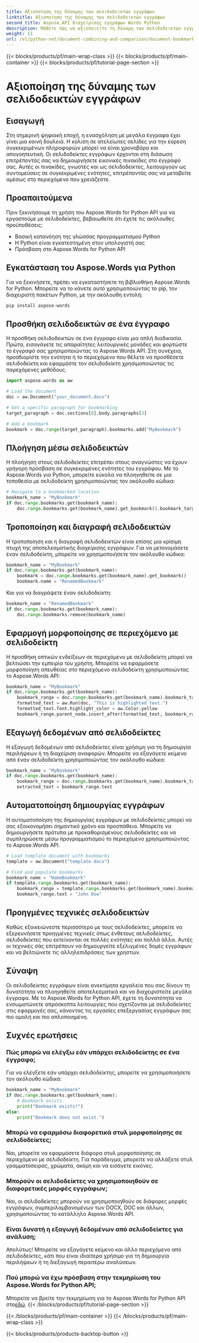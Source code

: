 ```yaml
---
title: Αξιοποίηση της δύναμης των σελιδοδεικτών εγγράφων
linktitle: Αξιοποίηση της δύναμης των σελιδοδεικτών εγγράφων
second_title: Aspose.API διαχείρισης εγγράφων Words Python
description: Μάθετε πώς να αξιοποιείτε τη δύναμη των σελιδοδεικτών εγγράφων χρησιμοποιώντας το Aspose.Words για Python. Δημιουργήστε, διαχειριστείτε και περιηγηθείτε στους σελιδοδείκτες με οδηγούς βήμα προς βήμα και παραδείγματα κώδικα.
weight: 11
url: /el/python-net/document-combining-and-comparison/document-bookmarks/
---
```


{{< blocks/products/pf/main-wrap-class >}}
{{< blocks/products/pf/main-container >}}
{{< blocks/products/pf/tutorial-page-section >}}

# Αξιοποίηση της δύναμης των σελιδοδεικτών εγγράφων


## Εισαγωγή

Στη σημερινή ψηφιακή εποχή, η ενασχόληση με μεγάλα έγγραφα έχει γίνει μια κοινή δουλειά. Η κύλιση σε ατελείωτες σελίδες για την εύρεση συγκεκριμένων πληροφοριών μπορεί να είναι χρονοβόρα και απογοητευτική. Οι σελιδοδείκτες εγγράφων έρχονται στη διάσωση επιτρέποντάς σας να δημιουργήσετε εικονικές πινακίδες στο έγγραφό σας. Αυτές οι πινακίδες, γνωστές και ως σελιδοδείκτες, λειτουργούν ως συντομεύσεις σε συγκεκριμένες ενότητες, επιτρέποντάς σας να μεταβείτε αμέσως στο περιεχόμενο που χρειάζεστε.

## Προαπαιτούμενα

Πριν ξεκινήσουμε τη χρήση του Aspose.Words for Python API για να εργαστούμε με σελιδοδείκτες, βεβαιωθείτε ότι έχετε τις ακόλουθες προϋποθέσεις:

- Βασική κατανόηση της γλώσσας προγραμματισμού Python
- Η Python είναι εγκατεστημένη στον υπολογιστή σας
- Πρόσβαση στο Aspose.Words for Python API

## Εγκατάσταση του Aspose.Words για Python

Για να ξεκινήσετε, πρέπει να εγκαταστήσετε τη βιβλιοθήκη Aspose.Words for Python. Μπορείτε να το κάνετε αυτό χρησιμοποιώντας το pip, τον διαχειριστή πακέτων Python, με την ακόλουθη εντολή:

```python
pip install aspose-words
```

## Προσθήκη σελιδοδεικτών σε ένα έγγραφο

Η προσθήκη σελιδοδεικτών σε ένα έγγραφο είναι μια απλή διαδικασία. Πρώτα, εισαγάγετε τις απαραίτητες λειτουργικές μονάδες και φορτώστε το έγγραφό σας χρησιμοποιώντας το Aspose.Words API. Στη συνέχεια, προσδιορίστε την ενότητα ή το περιεχόμενο που θέλετε να προσθέσετε σελιδοδείκτη και εφαρμόστε τον σελιδοδείκτη χρησιμοποιώντας τις παρεχόμενες μεθόδους.

```python
import aspose.words as aw

# Load the document
doc = aw.Document("your_document.docx")

# Get a specific paragraph for bookmarking
target_paragraph = doc.sections[0].body.paragraphs[3]

# Add a bookmark
bookmark = doc.range(target_paragraph).bookmarks.add("MyBookmark")
```

## Πλοήγηση μέσω σελιδοδεικτών

Η πλοήγηση στους σελιδοδείκτες επιτρέπει στους αναγνώστες να έχουν γρήγορη πρόσβαση σε συγκεκριμένες ενότητες του εγγράφου. Με το Aspose.Words για Python, μπορείτε εύκολα να πλοηγηθείτε σε μια τοποθεσία με σελιδοδείκτη χρησιμοποιώντας τον ακόλουθο κώδικα:

```python
# Navigate to a bookmarked location
bookmark_name = "MyBookmark"
if doc.range.bookmarks.get(bookmark_name):
    doc.range.bookmarks.get(bookmark_name).get_bookmark().bookmark_target.get_node().scroll_into_view()
```

## Τροποποίηση και διαγραφή σελιδοδεικτών

Η τροποποίηση και η διαγραφή σελιδοδεικτών είναι επίσης μια κρίσιμη πτυχή της αποτελεσματικής διαχείρισης εγγράφων. Για να μετονομάσετε έναν σελιδοδείκτη, μπορείτε να χρησιμοποιήσετε τον ακόλουθο κώδικα:

```python
bookmark_name = "MyBookmark"
if doc.range.bookmarks.get(bookmark_name):
    bookmark = doc.range.bookmarks.get(bookmark_name).get_bookmark()
    bookmark.name = "RenamedBookmark"
```

Και για να διαγράψετε έναν σελιδοδείκτη:

```python
bookmark_name = "RenamedBookmark"
if doc.range.bookmarks.get(bookmark_name):
    doc.range.bookmarks.remove(bookmark_name)
```

## Εφαρμογή μορφοποίησης σε περιεχόμενο με σελιδοδείκτη

Η προσθήκη οπτικών ενδείξεων σε περιεχόμενο με σελιδοδείκτη μπορεί να βελτιώσει την εμπειρία του χρήστη. Μπορείτε να εφαρμόσετε μορφοποίηση απευθείας στο περιεχόμενο σελιδοδείκτη χρησιμοποιώντας το Aspose.Words API:

```python
bookmark_name = "MyBookmark"
if doc.range.bookmarks.get(bookmark_name):
    bookmark_range = doc.range.bookmarks.get(bookmark_name).bookmark_target
    formatted_text = aw.Run(doc, "This is highlighted text.")
    formatted_text.font.highlight_color = aw.Color.yellow
    bookmark_range.parent_node.insert_after(formatted_text, bookmark_range)
```

## Εξαγωγή δεδομένων από σελιδοδείκτες

Η εξαγωγή δεδομένων από σελιδοδείκτες είναι χρήσιμη για τη δημιουργία περιλήψεων ή τη διαχείριση αναφορών. Μπορείτε να εξαγάγετε κείμενο από έναν σελιδοδείκτη χρησιμοποιώντας τον ακόλουθο κώδικα:

```python
bookmark_name = "MyBookmark"
if doc.range.bookmarks.get(bookmark_name):
    bookmark_range = doc.range.bookmarks.get(bookmark_name).bookmark_target
    extracted_text = bookmark_range.text
```

## Αυτοματοποίηση δημιουργίας εγγράφων

Η αυτοματοποίηση της δημιουργίας εγγράφων με σελιδοδείκτες μπορεί να σας εξοικονομήσει σημαντικό χρόνο και προσπάθεια. Μπορείτε να δημιουργήσετε πρότυπα με προκαθορισμένους σελιδοδείκτες και να συμπληρώσετε μέσω προγραμματισμού το περιεχόμενο χρησιμοποιώντας το Aspose.Words API.

```python
# Load template document with bookmarks
template = aw.Document("template.docx")

# Find and populate bookmarks
bookmark_name = "NameBookmark"
if template.range.bookmarks.get(bookmark_name):
    bookmark_range = template.range.bookmarks.get(bookmark_name).bookmark_target
    bookmark_range.text = "John Doe"
```

## Προηγμένες τεχνικές σελιδοδεικτών

Καθώς εξοικειώνεστε περισσότερο με τους σελιδοδείκτες, μπορείτε να εξερευνήσετε προηγμένες τεχνικές όπως ένθετους σελιδοδείκτες, σελιδοδείκτες που εκτείνονται σε πολλές ενότητες και πολλά άλλα. Αυτές οι τεχνικές σάς επιτρέπουν να δημιουργείτε εξελιγμένες δομές εγγράφων και να βελτιώνετε τις αλληλεπιδράσεις των χρηστών.

## Σύναψη

Οι σελιδοδείκτες εγγράφων είναι ανεκτίμητα εργαλεία που σας δίνουν τη δυνατότητα να πλοηγηθείτε αποτελεσματικά και να διαχειριστείτε μεγάλα έγγραφα. Με το Aspose.Words for Python API, έχετε τη δυνατότητα να ενσωματώνετε απρόσκοπτα λειτουργίες που σχετίζονται με σελιδοδείκτες στις εφαρμογές σας, κάνοντας τις εργασίες επεξεργασίας εγγράφων σας πιο ομαλή και πιο απλοποιημένη.

## Συχνές ερωτήσεις

### Πώς μπορώ να ελέγξω εάν υπάρχει σελιδοδείκτης σε ένα έγγραφο;

Για να ελέγξετε εάν υπάρχει σελιδοδείκτης, μπορείτε να χρησιμοποιήσετε τον ακόλουθο κώδικα:

```python
bookmark_name = "MyBookmark"
if doc.range.bookmarks.get(bookmark_name):
    # Bookmark exists
    print("Bookmark exists!")
else:
    print("Bookmark does not exist.")
```

### Μπορώ να εφαρμόσω διαφορετικά στυλ μορφοποίησης σε σελιδοδείκτες;

Ναι, μπορείτε να εφαρμόσετε διάφορα στυλ μορφοποίησης σε περιεχόμενο με σελιδοδείκτη. Για παράδειγμα, μπορείτε να αλλάξετε στυλ γραμματοσειράς, χρώματα, ακόμη και να εισάγετε εικόνες.

### Μπορούν οι σελιδοδείκτες να χρησιμοποιηθούν σε διαφορετικές μορφές εγγράφων;

Ναι, οι σελιδοδείκτες μπορούν να χρησιμοποιηθούν σε διάφορες μορφές εγγράφων, συμπεριλαμβανομένων των DOCX, DOC και άλλων, χρησιμοποιώντας το κατάλληλο Aspose.Words API.

### Είναι δυνατή η εξαγωγή δεδομένων από σελιδοδείκτες για ανάλυση;

Απολύτως! Μπορείτε να εξαγάγετε κείμενο και άλλο περιεχόμενο από σελιδοδείκτες, κάτι που είναι ιδιαίτερα χρήσιμο για τη δημιουργία περιλήψεων ή τη διεξαγωγή περαιτέρω αναλύσεων.

### Πού μπορώ να έχω πρόσβαση στην τεκμηρίωση του Aspose.Words for Python API;

 Μπορείτε να βρείτε την τεκμηρίωση για το Aspose.Words for Python API στο[εδώ](https://reference.aspose.com/words/python-net/).
{{< /blocks/products/pf/tutorial-page-section >}}

{{< /blocks/products/pf/main-container >}}
{{< /blocks/products/pf/main-wrap-class >}}

{{< blocks/products/products-backtop-button >}}
